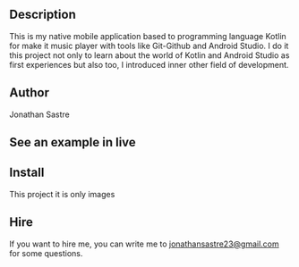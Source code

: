 ## Description
This is my native mobile application based to programming language Kotlin for make it music player with tools like Git-Github and Android Studio.
I do it this project not only to learn about the world of Kotlin and Android Studio as first experiences but also too, I introduced inner other field of development.

## Author

Jonathan Sastre

## See an example in live 

## Install
This project it is only images

## Hire
If you want to hire me, you can write me to jonathansastre23@gmail.com for some questions.
